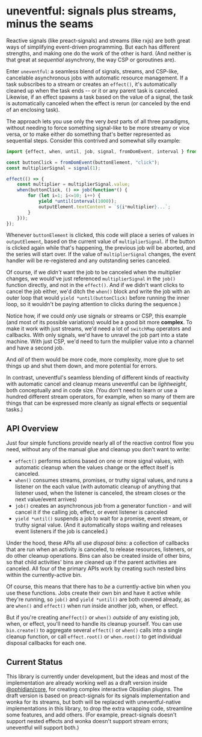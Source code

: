 # uneventful: signals plus streams, minus the seams

Reactive signals (like preact-signals) and streams (like rxjs) are both great ways of simplifying event-driven programming.  But each has different strengths, and making one do the work of the other is hard.  (And neither is that great at *sequential* asynchrony, the way CSP or goroutines are).

Enter `uneventful`: a seamless blend of signals, streams, and CSP-like, cancelable asynchronous jobs with automatic resource management.  If a task subscribes to a stream or creates an `effect()`, it's automatically cleaned up when the task ends -- or it or any parent task is canceled.  Likewise, if an effect spawns a task based on the value of a signal, the task is automatically canceled when the effect is rerun (or canceled by the end of an enclosing task).

The approach lets you use only the very *best* parts of all three paradigms, without needing to force something signal-like to be more streamy or vice versa, or to make either do something that's better represented as sequential steps.  Consider this contrived and somewhat silly example:

```typescript
import {effect, when, until, job, signal, fromDomEvent, interval } from "uneventful";

const buttonClick = fromDomEvent(buttonElement, "click");
const multiplierSignal = signal(1);

effect(() => {
    const multiplier = multiplierSignal.value;
    when(buttonClick, () => job(function*() {
        for (let i=1; i<=10; i++) {
            yield *until(interval(1000));
            outputElement.textContent = `${i*multiplier}...`;
        }
    }));
});
```
Whenever `buttonElement` is clicked, this code will place a series of values in `outputElement`, based on the current value of `multiplierSignal`.  if the button is clicked again while that's happening, the previous job will be aborted, and the series will start over.  If the value of `multiplierSignal` changes, the event handler will be re-registered and any outstanding series canceled.

Of course, if we *didn't* want the job to be canceled when the multiplier changes, we would've just referenced `multiplierSignal` in the `job()` function directly, and not in the `effect()`. And if we didn't want clicks to cancel the job either, we'd ditch the `when()` block and write the job with an outer loop that would `yield *until(buttonClick)` before running the inner loop, so it wouldn't be paying attention to clicks during the sequence.)

Notice how, if we could *only* use signals or streams or CSP, this example (and most of its possible variations) would be a good bit more **complex**.  To make it work with just streams, we'd need a lot of `switchMap` operators and callbacks.  With only signals, we'd have to unravel the job part into a state machine.  With just CSP, we'd need to turn the muliplier value into a channel and have a second job.

And *all* of them would be more code, more complexity, more glue to set things up and shut them down, and more potential for errors.

In contrast, uneventful's seamless blending of different kinds of reactivity with automatic cancel and cleanup means uneventful can be *lightweight*, both conceptually and in code size.  (You don't need to learn or use a hundred different stream operators, for example, when so many of them are things that can be expressed more cleanly as signal effects or sequential tasks.)

## API Overview

Just four simple functions provide nearly all of the reactive control flow you need, without any of the manual glue and cleanup you don't want to write:

- `effect()` performs actions based on one or more signal values, with automatic cleanup when the values change or the effect itself is canceled.
- `when()` consumes streams, promises, or truthy signal values, and runs a listener on the each value (with automatic cleanup of anything that listener used, when the listener is canceled, the stream closes or the next value/event arrives)
- `job()` creates an asynchronous job from a generator function - and will cancel it if the calling job, effect, or event listener is canceled
- `yield *until()` suspends a job to wait for a promise, event stream, or truthy signal value.  (And it automatically stops waiting and releases event listeners if the job is canceled.)

Under the hood, these APIs all use *disposal bins*: a collection of callbacks that are run when an activity is canceled, to release resources, listeners, or do other cleanup operations.  Bins can also be created inside of other bins, so that child activities' bins are cleaned up if the parent activities are canceled.  All four of the primary APIs work by creating such nested bins within the currently-active bin.

Of course, this means that there has to *be* a currently-active bin when you use these functions.  Jobs create their own bin and have it active while they're running, so `job()` and `yield *until()` are both covered already, as are `when()` and `effect()` when run inside another job, when, or effect.

But if you're creating an`effect()` or `when()` *outside* of any existing job, when, or effect, you'll need to handle its cleanup yourself.  You can use `bin.create()` to aggregate several `effect()` or `when()` calls into a single cleanup function, or call  `effect.root()` or `when.root()` to get individual disposal callbacks for each one.

## Current Status

This library is currently under development, but the ideas and most of the implementation are already working well as a draft version inside [@ophidian/core](https://github.com/ophidian-lib/core), for creating complex interactive Obsidian plugins.  The draft version is based on preact-signals for its signals implementation and wonka for its streams, but both will be replaced with uneventful-native implementations in this library, to drop the extra wrapping code, streamline some features, and add others.  (For example, preact-signals doesn't support nested effects and wonka doesn't support stream errors; uneventful will support both.)

